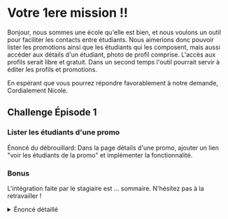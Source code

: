 # Votre 1ere mission !!

Bonjour, nous sommes une école qu'elle est bien, et nous voulons un outil pour faciliter les contacts entre étudiants.
Nous aimerions donc pouvoir lister les promotions ainsi que les étudiants qui les composent,
mais aussi accéder aux détails d'un étudiant, photo de profil comprise.
L'accès aux profils serait libre et gratuit.
Dans un second temps l'outil pourrait servir à éditer les profils et promotions.

En espérant que vous pourrez répondre favorablement à notre demande,
Cordialement
Nicole.

## Challenge Épisode 1

### Lister les étudiants d'une promo

Énoncé du débrouillard: Dans la page détails d'une promo, ajouter un lien "voir les étudiants de la promo" et implémenter la fonctionnalité.

### Bonus

L'intégration faite par le stagiaire est ... sommaire. N'hésitez pas à la retravailler !

<details>
<summary>Énoncé détaillé</summary>

- La fonctionnalité concerne une seule promo, donc là encore on a besoin d'une route paramétrée pour cibler un ID. par exemple `/promo/:id/students`
- La méthode associée doit être dans un controller. Soit `promoController`, soit `studentController`, à vous de voir ce qui vous semble le plus logique, du moment que la méthode porte un nom explicite !
- Dans cette méthode il faut :
  - récupérer l'id de la promo ciblée
  - trouver la liste des étudiants de la promo. Importer la liste des étudiants depuis le json, et utiliser une boucle ou un [`.filter`](https://developer.mozilla.org/fr/docs/Web/JavaScript/Reference/Global_Objects/Array/filter#syntaxe).
  - "render" la view, sans oublier de lui transmettre les données !
- Contruire la view en listant les étudiants
- Ne pas oublier d'ajouter le lien vers la fonctionnalité dans la page "détails d'une promo".
</details>

